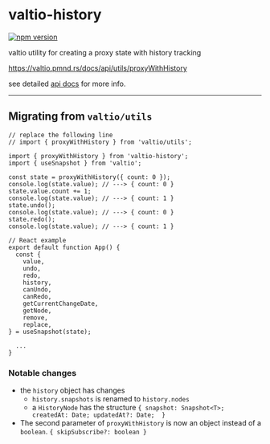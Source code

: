 # valtio-history

[![npm version](https://badge.fury.io/js/valtio-history.svg)](https://badge.fury.io/js/valtio-history)

valtio utility for creating a proxy state with history tracking

https://valtio.pmnd.rs/docs/api/utils/proxyWithHistory

see detailed [api docs](https://github.com/valtiojs/valtio-history/blob/main/packages/history-utility/docs/modules.md) for more info.

---

## Migrating from `valtio/utils`

```tsx
// replace the following line
// import { proxyWithHistory } from 'valtio/utils';

import { proxyWithHistory } from 'valtio-history';
import { useSnapshot } from 'valtio';

const state = proxyWithHistory({ count: 0 });
console.log(state.value); // ---> { count: 0 }
state.value.count += 1;
console.log(state.value); // ---> { count: 1 }
state.undo();
console.log(state.value); // ---> { count: 0 }
state.redo();
console.log(state.value); // ---> { count: 1 }

// React example
export default function App() {
  const {
    value,
    undo,
    redo,
    history,
    canUndo,
    canRedo,
    getCurrentChangeDate,
    getNode,
    remove,
    replace,
} = useSnapshot(state);

  ...
}
```

### Notable changes

- the `history` object has changes
  - `history.snapshots` is renamed to `history.nodes`
  - a `HistoryNode` has the structure `{ snapshot: Snapshot<T>; createdAt: Date; updatedAt?: Date;  }`
- The second parameter of `proxyWithHistory` is now an object instead of a `boolean`. `{ skipSubscribe?: boolean }`
